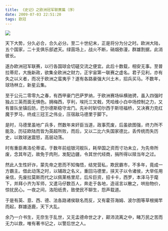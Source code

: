 ```yaml
---
title: 《史记》之欧洲冠军联赛篇（序）
date: 2009-07-03 22:51:20
tags: 欧冠
---
```


![](champions_league.jpg)


天下大势，分久必合，合久必分。至二十世纪末，正是将分为分之时。欧洲大陆，五个国家，二十支俱乐部遮天。绿茵场上，战火不断，硝烟弥漫，群雄割据，此消彼长。

遂办欧洲冠军联赛，以行各国球会切磋交流之便宜。此后十数载，相安无事。至普拉蒂尼，大施新政，欲集全欧洲之财力，正宇宙第一联赛之虚名。君子见利，亦有失之以义者，而况于欧洲之蛮夷乎？遂有各路豪强大兴土木，招兵买马。不数年，球场林立，新星云集。

至于公元二零零九之春，有西甲豪门巴萨罗纳，于欧洲赛场纵横驰骋，虽入四强时独占三英而面无惧色。拥梅西，亨利，埃托三叉戟，凭哈维小白中场控制之力，又有普队坐镇后防，巴尔德斯稳守龙门。先补时斩切尔西于斯坦福桥，又决赛力克红魔于罗马，终成三冠王之伟业，压宿敌马德里于脚下。

是时，马德里虽地广兵多，然数年来奸臣当道，政事荒废，后虽欲图强，终力所不能及，历征欧陆而皆为英超所败，而后，又以二比六失国家德比，丢传统而失历史，以致球迷震怒，高层动荡。

时有重臣弗洛伦蒂诺，于数年前组银河舰队，耗举国之资而寸功未立，为先帝所废，念其年迈，故免于肉刑，发配边疆，令其世代经商，捐所得以赎当年之过。

然此人生性奸诈，蒙先帝之恩而不知悔悟，结党营私，欺民霸市，不多年，竟成一方霸主。借此动荡之时，以辅政之名义，重回马德里，挟天子以令诸侯，大举任用亲信，先废拉莫斯而代之以佩莱格里尼，后斥巨资，招卡卡，西罗，本泽马于麾下，并拜小齐为军师，又遣马仔数百人，奔走于各地，造谣言以散之，哄抬物价，惊扰民心。一夜之间，洛阳纸贵，致使民不聊生，怨声载道。

于是有英、意、西、德、法各路诸侯联名而反，又有霍芬海姆、波尔图等草根揭竿而起，群雄逐鹿，天下大乱。

余乃一介书生，无奈生于乱世，又无孟德命世之才，颠沛流离之中，睹万民之苦而无力以救，唯有著书记之，以警后世之人。